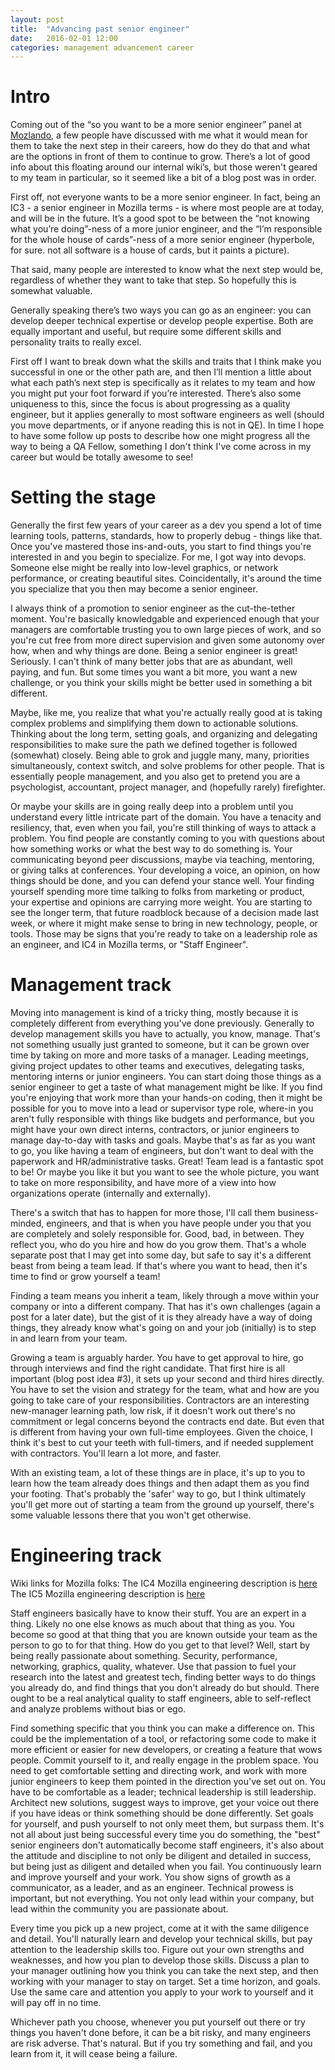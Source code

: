 ```yaml
---
layout: post
title:  "Advancing past senior engineer"
date:   2016-02-01 12:00
categories: management advancement career
---
```


# Intro #
Coming out of the “so you want to be a more senior engineer” panel at [Mozlando](https://wiki.mozilla.org/All_Hands/2015_Orlando), a few people have discussed with me what it would mean for them to take the next step in their careers, how do they do that and what are the options in front of them to continue to grow. There’s a lot of good info about this floating around our internal wiki’s, but those weren't geared to my team in particular, so it seemed like a bit of a blog post was in order.

First off, not everyone wants to be a more senior engineer. In fact, being an IC3 - a senior engineer in Mozilla terms - is where most people are at today, and will be in the future. It’s a good spot to be between the “not knowing what you’re doing”-ness of a more junior engineer, and the “I’m responsible for the whole house of cards”-ness of a more senior engineer (hyperbole, for sure. not all software is a house of cards, but it paints a picture).

That said, many people are interested to know what the next step would be, regardless of whether they want to take that step. So hopefully this is somewhat valuable.

Generally speaking there’s two ways you can go as an engineer: you can develop deeper technical expertise or develop people expertise. Both are equally important and useful, but require some different skills and personality traits to really excel.

First off I want to break down what the skills and traits that I think make you successful in one or the other path are, and then I’ll mention a little about what each path’s next step is specifically as it relates to my team and how you might put your foot forward if you’re interested. There’s also some uniqueness to this, since the focus is about progressing as a quality engineer, but it applies generally to most software engineers as well (should you move departments, or if anyone reading this is not in QE). In time I hope to have some follow up posts to describe how one might progress all the way to being a QA Fellow, something I don't think I've come across in my career but would be totally awesome to see!

# Setting the stage #

Generally the first few years of your career as a dev you spend a lot of time learning tools, patterns, standards, how to properly debug - things like that. Once you've mastered those ins-and-outs, you start to find things you're interested in and you begin to specialize. For me, I got way into devops. Someone else might be really into low-level graphics, or network performance, or creating beautiful sites. Coincidentally, it's around the time you specialize that you then may become a senior engineer.

I always think of a promotion to senior engineer as the cut-the-tether moment. You're basically knowledgable and experienced enough that your managers are comfortable trusting you to own large pieces of work, and so you're cut free from more direct supervision and given some autonomy over how, when and why things are done. Being a senior engineer is great! Seriously. I can't think of many better jobs that are as abundant, well paying, and fun. But some times you want a bit more, you want a new challenge, or you think your skills might be better used in something a bit different.

Maybe, like me, you realize that what you're actually really good at is taking complex problems and simplifying them down to actionable solutions. Thinking about the long term, setting goals, and organizing and delegating responsibilities to make sure the path we defined together is followed (somewhat) closely. Being able to grok and juggle many, many, priorities simultaneously, context switch, and solve problems for other people. That is essentially people management, and you also get to pretend you are a psychologist, accountant, project manager, and (hopefully rarely) firefighter.

Or maybe your skills are in going really deep into a problem until you understand every little intricate part of the domain. You have a tenacity and resiliency, that, even when you fail, you're still thinking of ways to attack a problem. You find people are constantly coming to you with questions about how something works or what the best way to do something is. Your communicating beyond peer discussions, maybe via teaching, mentoring, or giving talks at conferences. Your developing a voice, an opinion, on how things should be done, and you can defend your stance well. Your finding yourself spending more time talking to folks from marketing or product, your expertise and opinions are carrying more weight. You are starting to see the longer term, that future roadblock because of a decision made last week, or where it might make sense to bring in new technology, people, or tools. Those may be signs that you're ready to take on a leadership role as an engineer, and IC4 in Mozilla terms, or "Staff Engineer".


# Management track #
Moving into management is kind of a tricky thing, mostly because it is completely different from everything you've done previously. Generally to develop management skills you have to actually, you know, manage. That's not something usually just granted to someone, but it can be grown over time by taking on more and more tasks of a manager. Leading meetings, giving project updates to other teams and executives, delegating tasks, mentoring interns or junior engineers. You can start doing those things as a senior engineer to get a taste of what management might be like. If you find you're enjoying that work more than your hands-on coding, then it might be possible for you to move into a lead or supervisor type role, where-in you aren't fully responsible with things like budgets and performance, but you might have your own direct interns, contractors, or junior engineers to manage day-to-day with tasks and goals. Maybe that's as far as you want to go, you like having a team of engineers, but don't want to deal with the paperwork and HR/administrative tasks. Great! Team lead is a fantastic spot to be! Or maybe you like it but you want to see the whole picture, you want to take on more responsibility, and have more of a view into how organizations operate (internally and externally).

There's a switch that has to happen for more those, I'll call them business-minded, engineers, and that is when you have people under you that you are completely and solely responsible for. Good, bad, in between. They reflect you, who do you hire and how do you grow them. That's a whole separate post that I may get into some day, but safe to say it's a different beast from being a team lead. If that's where you want to head, then it's time to find or grow yourself a team!

Finding a team means you inherit a team, likely through a move within your company or into a different company. That has it's own challenges (again a post for a later date), but the gist of it is they already have a way of doing things, they already know what's going on and your job (initially) is to step in and learn from your team.

Growing a team is arguably harder. You have to get approval to hire, go through interviews and find the right candidate. That first hire is all important (blog post idea #3), it sets up your second and third hires directly. You have to set the vision and strategy for the team, what and how are you going to take care of your responsibilities. Contractors are an interesting new-manager learning path, low risk, if it doesn't work out there's no commitment or legal concerns beyond the contracts end date. But even that is different from having your own full-time employees. Given the choice, I think it's best to cut your teeth with full-timers, and if needed supplement with contractors. You'll learn a lot more, and faster.

With an existing team, a lot of these things are in place, it's up to you to learn how the team already does things and then adapt them as you find your footing. That's probably the 'safer' way to go, but I think ultimately you'll get more out of starting a team from the ground up yourself, there's some valuable lessons there that you won't get otherwise.

# Engineering track #

Wiki links for Mozilla folks:
The IC4 Mozilla engineering description is [here](https://intranet.mozilla.org/Engineering/LevelDescriptions#IC4)
The IC5 Mozilla engineering description is [here](https://intranet.mozilla.org/Engineering/LevelDescriptions#IC5)

Staff engineers basically have to know their stuff. You are an expert in a thing. Likely no one else knows as much about that thing as you. You become so good at that thing that you are known outside your team as the person to go to for that thing. How do you get to that level? Well, start by being really passionate about something. Security, performance, networking, graphics, quality, whatever. Use that passion to fuel your research into the latest and greatest tech, finding better ways to do things you already do, and find things that you don't already do but should. There ought to be a real analytical quality to staff engineers, able to self-reflect and analyze problems without bias or ego.

Find something specific that you think you can make a difference on. This could be the implementation of a tool, or refactoring some code to make it more efficient or easier for new developers, or creating a feature that wows people. Commit yourself to it, and really engage in the problem space. You need to get comfortable setting and directing work, and work with more junior engineers to keep them pointed in the direction you've set out on. You have to be comfortable as a leader; technical leadership is still leadership. Architect new solutions, suggest ways to improve, get your voice out there if you have ideas or think something should be done differently. Set goals for yourself, and push yourself to not only meet them, but surpass them. It's not all about just being successful every time you do something, the "best" senior engineers don't automatically become staff engineers, it's also about the attitude and discipline to not only be diligent and detailed in success, but being just as diligent and detailed when you fail. You continuously learn and improve yourself and your work. You show signs of growth as a communicator, as a leader, and as an engineer. Technical prowess is important, but not everything. You not only lead within your company, but lead within the community you are passionate about.

Every time you pick up a new project, come at it with the same diligence and detail. You'll naturally learn and develop your technical skills, but pay attention to the leadership skills too. Figure out your own strengths and weaknesses, and how you plan to develop those skills. Discuss a plan to your manager outlining how you think you can take the next step, and then working with your manager to stay on target. Set a time horizon, and goals. Use the same care and attention you apply to your work to yourself and it will pay off in no time.

Whichever path you choose, whenever you put yourself out there or try things you haven't done before, it can be a bit risky, and many engineers are risk adverse. That's natural. But if you try something and fail, and you learn from it, it will cease being a failure.
